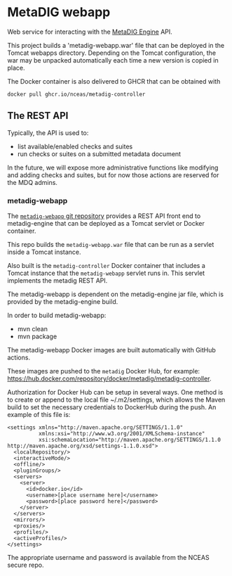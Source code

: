 # MetaDIG webapp
Web service for interacting with the [MetaDIG Engine](https://github.com/NCEAS/metadig-engine) API.

This project builds a 'metadig-webapp.war' file that can be deployed in the Tomcat webapps directory. Depending on the Tomcat configuration, the war may be unpacked automatically each time a new version is copied in place.

The Docker container is also delivered to GHCR that can be obtained with

```
docker pull ghcr.io/nceas/metadig-controller
```

## The REST API
Typically, the API is used to:
- list available/enabled checks and suites
- run checks or suites on a submitted metadata document

In the future, we will expose more administrative functions like modifying and adding checks and suites, but for now those actions are reserved for the MDQ admins.

### metadig-webapp

The [`metadig-webapp` git repository](https://github.com/NCEAS/metadig-webapp) provides a REST API front end to metadig-engine that can be deployed as a Tomcat servlet or Docker container.

This repo builds the `metadig-webapp.war` file that can be run as a servlet inside a Tomcat instance. 

Also built is the `metadig-controller` Docker container that includes a Tomcat instance that the `metadig-webapp` servlet runs in. This servlet implements the metadig REST API.

The metadig-webapp is dependent on the metadig-engine jar file, which is provided by the metadig-engine build.

In order to build metadig-webapp:
- mvn clean
- mvn package

The metadig-webapp Docker images are built automatically with GitHub actions.

These images are pushed to the `metadig` Docker Hub, for example: https://hub.docker.com/repository/docker/metadig/metadig-controller.

Authorization for Docker Hub can be setup in several ways. One method is to create or append to the local file ~/.m2/settings, which allows the Maven build to set the necessary credentials to DockerHub during the push. An example of this file is:

```
<settings xmlns="http://maven.apache.org/SETTINGS/1.1.0"
          xmlns:xsi="http://www.w3.org/2001/XMLSchema-instance"
          xsi:schemaLocation="http://maven.apache.org/SETTINGS/1.1.0 http://maven.apache.org/xsd/settings-1.1.0.xsd">
  <localRepository/>
  <interactiveMode/>
  <offline/>
  <pluginGroups/>
  <servers>
    <server>
      <id>docker.io</id>
      <username>[place username here]</username>
      <password>[place password here]</password>
    </server>
  </servers>
  <mirrors/>
  <proxies/>
  <profiles/>
  <activeProfiles/>
</settings>
```

The appropriate username and password is available from the NCEAS secure repo.
